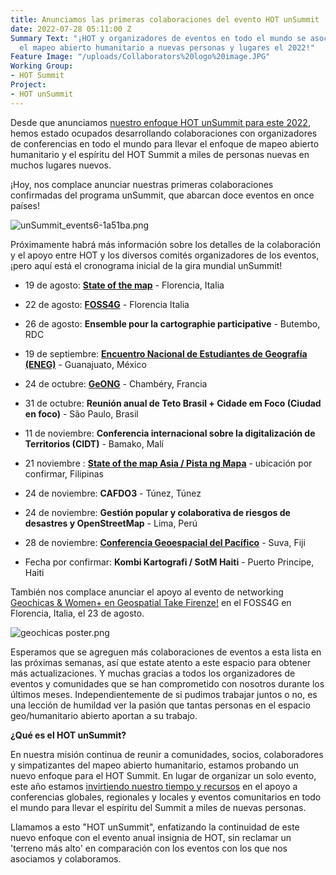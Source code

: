 ```yaml
---
title: Anunciamos las primeras colaboraciones del evento HOT unSummit
date: 2022-07-28 05:11:00 Z
Summary Text: "¡HOT y organizadores de eventos en todo el mundo se asocian para llevar
  el mapeo abierto humanitario a nuevas personas y lugares el 2022!"
Feature Image: "/uploads/Collaborators%20logo%20image.JPG"
Working Group:
- HOT Summit
Project:
- HOT unSummit
---
```


Desde que anunciamos [nuestro enfoque HOT unSummit para este 2022](https://www.hotosm.org/updates/update-on-the-2022-and-2023-summits/), hemos estado ocupados desarrollando colaboraciones con organizadores de conferencias en todo el mundo para llevar el enfoque de mapeo abierto humanitario y el espíritu del HOT Summit a miles de personas nuevas en muchos lugares nuevos.

¡Hoy, nos complace anunciar nuestras primeras colaboraciones confirmadas del programa unSummit, que abarcan doce eventos en once países!

![unSummit_events6-1a51ba.png](/uploads/unSummit_events6-1a51ba.png)

Próximamente habrá más información sobre los detalles de la colaboración y el apoyo entre HOT y los diversos comités organizadores de los eventos, ¡pero aquí está el cronograma inicial de la gira mundial unSummit!

* 19 de agosto: **[State of the map](https://2022.stateofthemap.org/)** - Florencia, Italia

* 22 de agosto: **[FOSS4G](https://2022.foss4g.org/index.php)** - Florencia Italia

* 26 de agosto: **Ensemble pour la cartographie participative** - Butembo, RDC

* 19 de septiembre: **[Encuentro Nacional de Estudiantes de Geografía (ENEG)](https://www.facebook.com/ENEG.MX/)** - Guanajuato, México

* 24 de octubre: **[GeONG](https://cartong.org/geong/2022)** - Chambéry, Francia

* 31 de octubre: **Reunión anual de Teto Brasil \+ Cidade em Foco (Ciudad en foco)** - São Paulo, Brasil

* 11 de noviembre: **Conferencia internacional sobre la digitalización de Territorios (CIDT)** - Bamako, Malí

* 21 noviembre : **[State of the map Asia / Pista ng Mapa](https://pistangmapa.github.io/2022/)** - ubicación por confirmar, Filipinas

* 24 de noviembre: **CAFDO3** - Túnez, Túnez

* 24 de noviembre: **Gestión popular y colaborativa de riesgos de desastres y OpenStreetMap** - Lima, Perú

* 28 de noviembre: **[Conferencia Geoespacial del Pacífico](https://osgeo-oceania.org/pacific-geospatial-conference/)** - Suva, Fiji

* Fecha por confirmar: **Kombi Kartografi / SotM Haiti** - Puerto Principe, Haiti

También nos complace anunciar el apoyo al evento de networking [Geochicas & Women\+ en Geospatial Take Firenze!](https://2022.foss4g.org/schedule_geowomen.php) en el FOSS4G en Florencia, Italia, el 23 de agosto.

![geochicas poster.png](/uploads/geochicas%20poster.png)

Esperamos que se agreguen más colaboraciones de eventos a esta lista en las próximas semanas, así que estate atento a este espacio para obtener más actualizaciones. Y muchas gracias a todos los organizadores de eventos y comunidades que se han comprometido con nosotros durante los últimos meses. Independientemente de si pudimos trabajar juntos o no, es una lección de humildad ver la pasión que tantas personas en el espacio geo/humanitario abierto aportan a su trabajo.

**¿Qué es el HOT unSummit?**

En nuestra misión continua de reunir a comunidades, socios, colaboradores y simpatizantes del mapeo abierto humanitario, estamos probando un nuevo enfoque para el HOT Summit. En lugar de organizar un solo evento, este año estamos [invirtiendo nuestro tiempo y recursos](https://www.hotosm.org/updates/update-on-the-2022-and-2023-summits/) en el apoyo a conferencias globales, regionales y locales y eventos comunitarios en todo el mundo para llevar el espíritu del Summit a miles de nuevas personas.

Llamamos a esto "HOT unSummit", enfatizando la continuidad de este nuevo enfoque con el evento anual insignia de HOT, sin reclamar un 'terreno más alto' en comparación con los eventos con los que nos asociamos y colaboramos.
